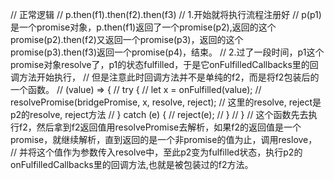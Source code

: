 // 正常逻辑
// p.then(f1).then(f2).then(f3)
// 1.开始就将执行流程注册好
// p(p1)是一个promise对象，p.then(f1)返回了一个promise(p2),返回的这个promise(p2).then(f2)又返回一个promise(p3)，返回的这个promise(p3).then(f3)返回一个promise(p4)，结束。
// 2.过了一段时间，p1这个promise对象resolve了，p1的状态fulfilled，于是它onFulfilledCallbacks里的回调方法开始执行，
// 但是注意此时回调方法并不是单纯的f2，而是将f2包装后的一个函数。
// (value) => {
//     try {
//         let x = onFulfilled(value);
//         resolvePromise(bridgePromise, x, resolve, reject);
// 这里的resolve, reject是p2的resolve, reject方法
//     } catch (e) {
//         reject(e);
//     }
// }
// 这个函数先去执行f2，然后拿到f2返回值用resolvePromise去解析，如果f2的返回值是一个promise，就继续解析，直到返回的是一个非promise的值为止，调用reslove，
// 并将这个值作为参数传入resolve中，至此p2变为fulfilled状态，执行p2的onFulfilledCallbacks里的回调方法,也就是被包装过的f2方法。